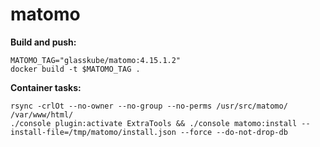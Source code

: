 # matomo

**Build and push:**

```shell
MATOMO_TAG="glasskube/matomo:4.15.1.2"
docker build -t $MATOMO_TAG .
```

**Container tasks:**

```shell
rsync -crlOt --no-owner --no-group --no-perms /usr/src/matomo/ /var/www/html/
./console plugin:activate ExtraTools && ./console matomo:install --install-file=/tmp/matomo/install.json --force --do-not-drop-db

```
